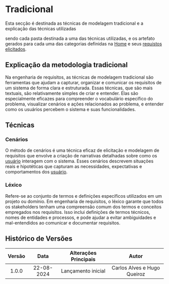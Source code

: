# Tradicional

Esta secção é destinada as técnicas de modelagem tradicional e a explicação das técnicas utilizadas

sendo cada pasta destinada a uma das técnicas utilizadas, e os artefato gerados para cada uma das categorias definidas na [Home](../../home/home.md) e seus [requistos elicitados](../../elicitacao/elicitacao.md).


## Explicação da metodologia tradicional

Na engenharia de requisitos, as técnicas de modelagem tradicional são ferramentas que ajudam a capturar, organizar e comunicar os requisitos de um sistema de forma clara e estruturada. Essas técnicas, que são mais textuais, são relativamente simples de criar e entender. Elas são especialmente eficazes para compreender o vocabulário específico do problema, visualizar cenários e ações relacionados ao problema, e entender como os usuários percebem o sistema e suas funcionalidades.


## Técnicas

### <a name="cenarios"></a> Cenários

O método de cenários é uma técnica eficaz de elicitação e modelagem de requisitos que envolve a criação de narrativas detalhadas sobre como os [usuário](lexico.md#usuario) interagem com o sistema. Esses cenários descrevem situações reais e hipotéticas que capturam as necessidades, expectativas e comportamentos dos [usuário](lexico.md#usuario).


### <a name="lexico"></a> Léxico

Refere-se ao conjunto de termos e definições específicos utilizados em um projeto ou domínio. Em engenharia de requisitos, o léxico garante que todos os stakeholders tenham uma compreensão comum dos termos e conceitos empregados nos requisitos. Isso inclui definições de termos técnicos, nomes de entidades e processos, e pode ajudar a evitar ambiguidades e mal-entendidos ao comunicar e documentar requisitos.


## Histórico de Versões

| **Versão** | **Data** | **Alterações Principais** | **Autor** |
| :--: | :--: | :--: | :--: | 
| 1.0.0 | 22-08-2024 | Lançamento inicial  | Carlos Alves e Hugo Queiroz |